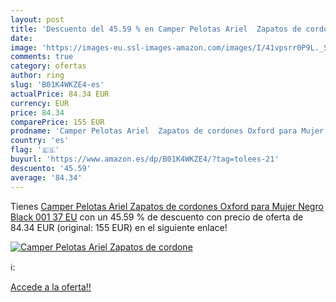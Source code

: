 ```yaml
---
layout: post
title: 'Descuento del 45.59 % en Camper Pelotas Ariel  Zapatos de cordone'
date: 
image: 'https://images-eu.ssl-images-amazon.com/images/I/41vpsrr0P9L._SL200_.jpg'
comments: true
category: ofertas
author: ring
slug: 'B01K4WKZE4-es'
actualPrice: 84.34 EUR
currency: EUR
price: 84.34
comparePrice: 155 EUR
prodname: 'Camper Pelotas Ariel  Zapatos de cordones Oxford para Mujer  Negro  Black 001   37 EU'
country: 'es'
flag: '🇪🇸'
buyurl: 'https://www.amazon.es/dp/B01K4WKZE4/?tag=tolees-21'
descuento: '45.59'
average: '84.34'
---
```


Tienes [Camper Pelotas Ariel  Zapatos de cordones Oxford para Mujer  Negro  Black 001   37 EU](https://www.amazon.es/dp/B01K4WKZE4/?tag=tolees-21) con un 45.59 % de descuento con precio de oferta de 84.34 EUR (original: 155 EUR) en el siguiente enlace!

[![Camper Pelotas Ariel  Zapatos de cordone](https://images-eu.ssl-images-amazon.com/images/I/41vpsrr0P9L._SL200_.jpg)](https://www.amazon.es/dp/B01K4WKZE4/?tag=tolees-21)

ℹ️:


[Accede a la oferta!!](https://www.amazon.es/dp/B01K4WKZE4/?tag=tolees-21)

